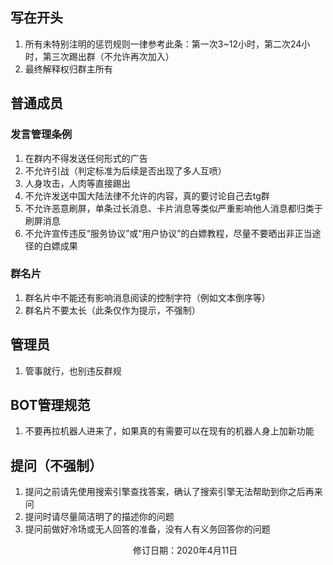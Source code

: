 ## 写在开头
1. 所有未特别注明的惩罚规则一律参考此条：第一次3~12小时，第二次24小时，第三次踢出群（不允许再次加入）
2. 最终解释权归群主所有

## 普通成员

### 发言管理条例
1. 在群内不得发送任何形式的广告
2. 不允许引战（判定标准为后续是否出现了多人互喷）
3. 人身攻击，人肉等直接踢出
4. 不允许发送中国大陆法律不允许的内容，真的要讨论自己去tg群
5. 不允许恶意刷屏，单条过长消息、卡片消息等类似严重影响他人消息都归类于刷屏消息
6. 不允许宣传违反“服务协议”或“用户协议”的白嫖教程，尽量不要晒出非正当途径的白嫖成果

### 群名片
1. 群名片中不能还有影响消息阅读的控制字符（例如文本倒序等）
2. 群名片不要太长（此条仅作为提示，不强制）

## 管理员
1. 管事就行，也别违反群规

## BOT管理规范
1. 不要再拉机器人进来了，如果真的有需要可以在现有的机器人身上加新功能

## 提问（不强制）
1. 提问之前请先使用搜索引擎查找答案，确认了搜索引擎无法帮助到你之后再来问
2. 提问时请尽量简洁明了的描述你的问题
3. 提问前做好冷场或无人回答的准备，没有人有义务回答你的问题


　　　　　　　　　　　　　　修订日期：2020年4月11日
